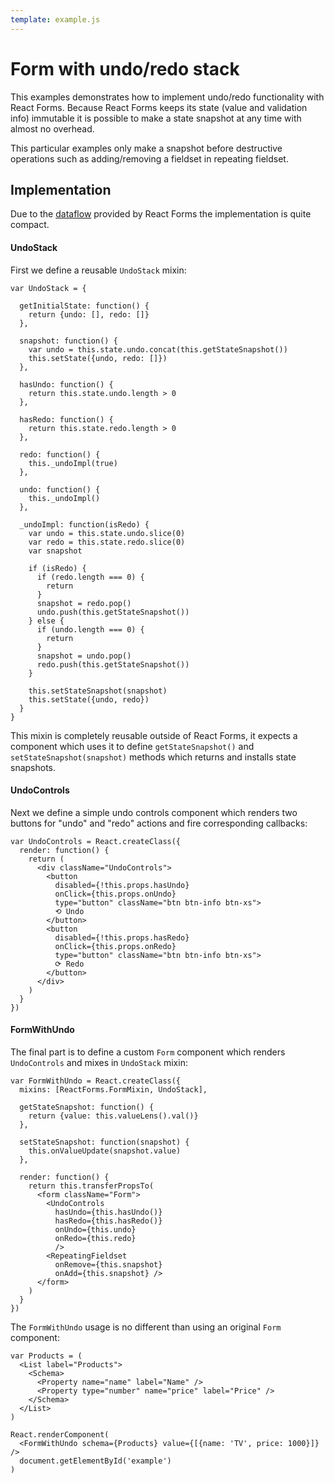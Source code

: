 ```yaml
---
template: example.js
---
```


# Form with undo/redo stack

This examples demonstrates how to implement undo/redo functionality with React
Forms. Because React Forms keeps its state (value and validation info) immutable
it is possible to make a state snapshot at any time with almost no overhead.

This particular examples only make a snapshot before destructive operations such
as adding/removing a fieldset in repeating fieldset.

<div id="example"></div>

## Implementation

Due to the [dataflow][] provided by React Forms the implementation is quite
compact.

#### UndoStack

First we define a reusable `UndoStack` mixin:

```
var UndoStack = {

  getInitialState: function() {
    return {undo: [], redo: []}
  },

  snapshot: function() {
    var undo = this.state.undo.concat(this.getStateSnapshot())
    this.setState({undo, redo: []})
  },

  hasUndo: function() {
    return this.state.undo.length > 0
  },

  hasRedo: function() {
    return this.state.redo.length > 0
  },

  redo: function() {
    this._undoImpl(true)
  },

  undo: function() {
    this._undoImpl()
  },

  _undoImpl: function(isRedo) {
    var undo = this.state.undo.slice(0)
    var redo = this.state.redo.slice(0)
    var snapshot

    if (isRedo) {
      if (redo.length === 0) {
        return
      }
      snapshot = redo.pop()
      undo.push(this.getStateSnapshot())
    } else {
      if (undo.length === 0) {
        return
      }
      snapshot = undo.pop()
      redo.push(this.getStateSnapshot())
    }

    this.setStateSnapshot(snapshot)
    this.setState({undo, redo})
  }
}
```

This mixin is completely reusable outside of React Forms, it expects a component
which uses it to define `getStateSnapshot()` and `setStateSnapshot(snapshot)`
methods which returns and installs state snapshots.

#### UndoControls

Next we define a simple undo controls component which renders two buttons for
"undo" and "redo" actions and fire corresponding callbacks:

```
var UndoControls = React.createClass({
  render: function() {
    return (
      <div className="UndoControls">
        <button
          disabled={!this.props.hasUndo}
          onClick={this.props.onUndo}
          type="button" className="btn btn-info btn-xs">
          ⟲ Undo
        </button>
        <button
          disabled={!this.props.hasRedo}
          onClick={this.props.onRedo}
          type="button" className="btn btn-info btn-xs">
          ⟳ Redo
        </button>
      </div>
    )
  }
})
```

#### FormWithUndo

The final part is to define a custom `Form` component which renders
`UndoControls` and mixes in `UndoStack` mixin:

```
var FormWithUndo = React.createClass({
  mixins: [ReactForms.FormMixin, UndoStack],

  getStateSnapshot: function() {
    return {value: this.valueLens().val()}
  },

  setStateSnapshot: function(snapshot) {
    this.onValueUpdate(snapshot.value)
  },

  render: function() {
    return this.transferPropsTo(
      <form className="Form">
        <UndoControls
          hasUndo={this.hasUndo()}
          hasRedo={this.hasRedo()}
          onUndo={this.undo}
          onRedo={this.redo}
          />
        <RepeatingFieldset
          onRemove={this.snapshot}
          onAdd={this.snapshot} />
      </form>
    )
  }
})
```

The `FormWithUndo` usage is no different than using an original `Form`
component:

```
var Products = (
  <List label="Products">
    <Schema>
      <Property name="name" label="Name" />
      <Property type="number" name="price" label="Price" />
    </Schema>
  </List>
)

React.renderComponent(
  <FormWithUndo schema={Products} value={[{name: 'TV', price: 1000}]} />
  document.getElementById('example')
)
```

[dataflow]: /react-forms/documentation/#dataflow
